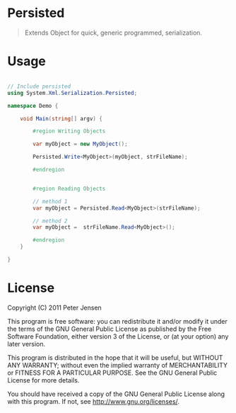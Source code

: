 # Persisted
> Extends Object for quick, generic programmed, serialization.

# Usage
```.cs

// Include persisted
using System.Xml.Serialization.Persisted;

namespace Demo { 

	void Main(string[] argv) {

		#region Writing Objects

		var myObject = new MyObject();

		Persisted.Write<MyObject>(myObject, strFileName);

		#endregion


		#region Reading Objects

		// method 1
		var myObject = Persisted.Read<MyObject>(strFileName);

		// method 2
		var myObject =	strFileName.Read<MyObject>();

		#endregion
	}

}
```

# License
Copyright (C) 2011  Peter Jensen

This program is free software: you can redistribute it and/or modify
it under the terms of the GNU General Public License as published by
the Free Software Foundation, either version 3 of the License, or
(at your option) any later version.

This program is distributed in the hope that it will be useful,
but WITHOUT ANY WARRANTY; without even the implied warranty of
MERCHANTABILITY or FITNESS FOR A PARTICULAR PURPOSE.  See the
GNU General Public License for more details.

You should have received a copy of the GNU General Public License
along with this program.  If not, see <http://www.gnu.org/licenses/>.
